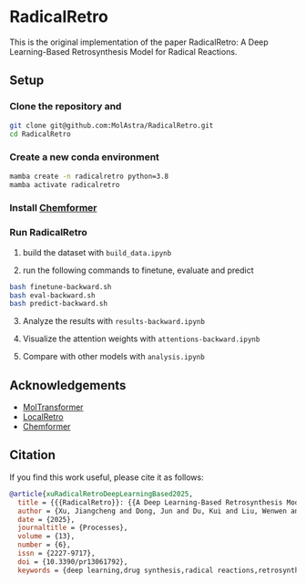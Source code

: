 # RadicalRetro

This is the original implementation of the paper RadicalRetro: A Deep Learning-Based Retrosynthesis Model for Radical Reactions.

## Setup

### Clone the repository and 

```bash
git clone git@github.com:MolAstra/RadicalRetro.git
cd RadicalRetro
```

### Create a new conda environment

```bash
mamba create -n radicalretro python=3.8
mamba activate radicalretro
```

### Install [Chemformer](https://github.com/MolecularAI/Chemformer)

### Run RadicalRetro

1. build the dataset with `build_data.ipynb`

2. run the following commands to finetune, evaluate and predict

```bash
bash finetune-backward.sh
bash eval-backward.sh
bash predict-backward.sh
```

3. Analyze the results with `results-backward.ipynb`

4. Visualize the attention weights with `attentions-backward.ipynb`

5. Compare with other models with `analysis.ipynb`

## Acknowledgements

- [MolTransformer](https://github.com/pschwllr/MolecularTransformer)
- [LocalRetro](https://github.com/kaist-amsg/LocalRetro)
- [Chemformer](https://github.com/MolecularAI/Chemformer)

## Citation

If you find this work useful, please cite it as follows:

```bibtex
@article{xuRadicalRetroDeepLearningBased2025,
  title = {{{RadicalRetro}}: {{A Deep Learning-Based Retrosynthesis Model}} for {{Radical Reactions}}},
  author = {Xu, Jiangcheng and Dong, Jun and Du, Kui and Liu, Wenwen and Peng, Jiehai and Yu, Wenbo},
  date = {2025},
  journaltitle = {Processes},
  volume = {13},
  number = {6},
  issn = {2227-9717},
  doi = {10.3390/pr13061792},
  keywords = {deep learning,drug synthesis,radical reactions,retrosynthesis}
```
